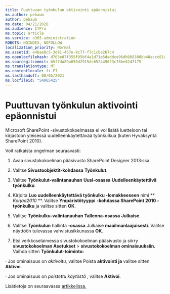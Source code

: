 ```yaml
---
title: Puuttuvan työnkulun aktivointi epäonnistui
ms.author: pebaum
author: pebaum
ms.date: 04/21/2020
ms.audience: ITPro
ms.topic: article
ms.service: o365-administration
ROBOTS: NOINDEX, NOFOLLOW
localization_priority: Normal
ms.assetid: e46ae8c5-3d81-457e-8c77-f7c1cbe267c4
ms.openlocfilehash: d703e87f355f05bf4a1d71e5daddce96db988380bb48accc81c95f1ba91fbb2b
ms.sourcegitcommit: b5f7da89a650d2915dc652449623c78be6247175
ms.translationtype: MT
ms.contentlocale: fi-FI
ms.lasthandoff: 08/05/2021
ms.locfileid: "54065425"
---
```

# <a name="missing-workflow-failed-to-activate"></a>Puuttuvan työnkulun aktivointi epäonnistui

Microsoft SharePoint -sivustokokoelmassa ei voi lisätä luetteloon tai kirjastoon yleisessä uudelleenkäytettävää työnkulkua (kuten Hyväksyntä SharePoint 2010).
  
Voit ratkaista ongelman seuraavasti: 
  
1. Avaa sivustokokoelman pääsivusto SharePoint Designer 2013:ssa.
  
2. Valitse **Sivustoobjektit-kohdassa** **Työnkulut**. 
  
3. Valitse **Työnkulut-valintanauhan** **Uusi-osassa** **Uudelleenkäytettävä työnkulku**. 
  
4. Kirjoita **Luo uudelleenkäytettävä työnkulku -lomakkeeseen** nimi ** *Korjaa2010* **. Valitse **Ympäristötyyppi** **-kohdassa SharePoint 2010 -työnkulku** ja valitse sitten **OK**. 
  
1. Valitse **Työnkulku-valintanauhan** **Tallenna-osassa** **Julkaise**. 
  
2. Valitse **Työnkulun** hallinta **-osassa** Julkaise **maailmanlaajuisesti**. Valitse näyttöön tulevassa vahvistusikkunassa **OK**. 
  
3. Etsi verkkoselaimessa sivustokokoelman pääsivusto ja siirry **sivustokokoelman Asetukset** \> **sivustokokoelman ominaisuuksiin.** Vaihda sitten **Työnkulut-toiminto:** 
  
· Jos ominaisuus on  *aktivoitu,*  valitse Poista **aktivointi ja** valitse sitten **Aktivoi**. 
  
· Jos ominaisuus on  *poistettu käytöstä*  , valitse **Aktivoi**. 
  
Lisätietoja on seuraavassa [artikkelissa.](https://go.microsoft.com/fwlink/?linkid=2047770&amp;clcid=0x409)
  

